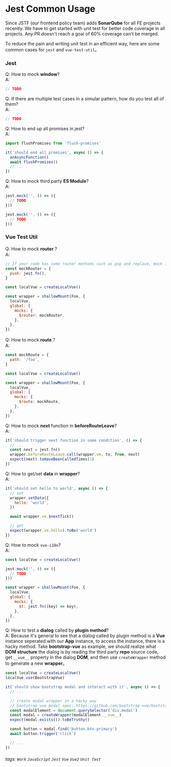 # Jest Common Usage

Since JSTF (our frontend policy team) adds **SonarQube** for all FE projects recently. We have to get started with unit test for better code coverage in all projects. Any PR doesn't reach a goal of 60% coverage can't be merged.<br/>

To reduce the pain and writing unit test in an efficient way, here are some common cases for `jest` and `vue-test-util`。

### Jest

Q: How to mock **window**?<br/>
A:

```javascript
// TODO
```

Q: If there are multiple test cases in a simular pattern, how do you test all of them?<br/>
A:

```javascript
// TODO
```

Q: How to end up all promises in jest?<br/>
A:

```javascript
import flushPromises from 'flush-promises'

it('should end all promises', async () => {
  anAsyncFunction()
  await flushPromises()
  // ...
})
```

Q: How to mock third party **ES Module**?<br/>
A:

```javascript
jest.mock('', () => ({
  // TODO
}))

jest.mock('', () => ({
  // TODO
}))
```

### Vue Test Util

Q: How to mock **router**？<br/>
A:

```javascript
// If your code has some router methods such as pop and replace, mock it with jest.fn is fine.
const mockRouter = {
  push: jest.fn(),
}

const localVue = createLocalVue()

const wrapper = shallowMount(Foo, {
  localVue,
  global: {
    mocks: {
      $router: mockRouter,
    },
  },
})
```

Q: How to mock **route**？<br/>
A:

```javascript
const mockRoute = {
  path: '/foo',
}

const localVue = createLocalVue()

const wrapper = shallowMount(Foo, {
  localVue,
  global: {
    mocks: {
      $route: mockRoute,
    },
  },
})
```

Q: How to mock **next** function in **beforeRouteLeave**?<br/>
A:

```javascript
it('should trigger next function in some condition', () => {
  // ...
  const next = jest.fn()
  wrapper.beforeRouteLeave.call(wrapper.vm, to, from, next)
  expect(next).toHaveBeenCalledTimes(1)
})
```

Q: How to get/set **data** in **wrapper**?<br/>
A:

```javascript
it('should set hello to world', async () => {
  // set
  wrapper.setData({
    hello: 'world',
  })

  await wrapper.vm.$nextTick()

  // get
  expect(wrapper.vm.hello).toBe('world')
})
```

Q: How to mock `vue-i18n`?<br/>
A:

```javascript
const localVue = createLocalVue()

jest.mock('', () => ({
  // TODO
}))

const wrapper = shallowMount(Foo, {
  localVue,
  global: {
    mocks: {
      $t: jest.fn((key) => key),
    },
  },
})
```

Q: How to test a **dialog** called by **plugin method**?<br/>
A: Because it's general to see that a dialog called by plugin method is a **Vue** instance seperated with our **App** instance, to access the instance, there is a hacky method. Take **bootstrap-vue** as example, we should realize what **DOM structure** the dialog is by reading the third party **repo** source code, get `__vue__` property in the dialog **DOM**, and then use `createWrapper` method to generate a new **wrapper**。

```javascript
const localVue = createLocalVue()
localVue.use(BootstrapVue)

it('should show bootstrap modal and interact with it', async () => {
  // ...

  // create modal wrapper in a hacky way
  // bootstrap vue modal spec: https://github.com/bootstrap-vue/bootstrap-vue/blob/dev/src/components/modal/modal.spec.js
  const modalElement = document.querySelector('div.modal')
  const modal = createWrapper(modalElement.__vue__)
  expect(modal.exists()).toBeTruthy()

  const button = modal.find('button.btn-primary')
  await button.trigger('click')

  // ...
})
```

###### tags: `Work` `JavaScript` `Jest` `Vue` `Vue2` `Unit Test`
